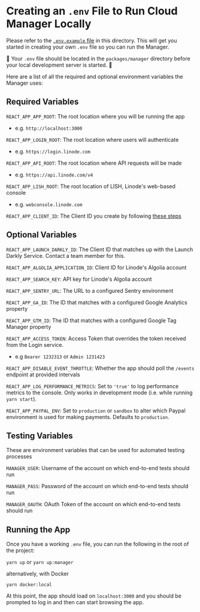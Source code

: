 # Creating an `.env` File to Run Cloud Manager Locally

Please refer to the [`.env.example` file](./packages/manager/.env.example) in this directory. This will get you started in creating your own `.env` file so you can run the Manager.

:rotating_light: Your `.env` file should be located in the `packages/manager` directory before your local development server is started. :rotating_light:

Here are a list of all the required and optional environment variables the Manager uses:

## Required Variables

`REACT_APP_APP_ROOT`: The root location where you will be running the app

- e.g. `http://localhost:3000`

`REACT_APP_LOGIN_ROOT`: The root location where users will authenticate

- e.g. `https://login.linode.com`

`REACT_APP_API_ROOT`: The root location where API requests will be made

- e.g. `https://api.linode.com/v4`

`REACT_APP_LISH_ROOT`: The root location of LISH, Linode's web-based console

- e.g. `webconsole.linode.com`

`REACT_APP_CLIENT_ID`: The Client ID you create by following [these steps](./CREATE_CLIENT.md)

## Optional Variables

`REACT_APP_LAUNCH_DARKLY_ID`: The Client ID that matches up with the Launch Darkly Service. Contact a team member for this.

`REACT_APP_ALGOLIA_APPLICATION_ID`: Client ID for Linode's Algolia account

`REACT_APP_SEARCH_KEY`: API key for Linode's Algolia account

`REACT_APP_SENTRY_URL`: The URL to a configured Sentry environment

`REACT_APP_GA_ID`: The ID that matches with a configured Google Analytics property

`REACT_APP_GTM_ID`: The ID that matches with a configured Google Tag Manager property

`REACT_APP_ACCESS_TOKEN`: Access Token that overrides the token received from the Login service.

- e.g `Bearer 1232313` or `Admin 1231423`

`REACT_APP_DISABLE_EVENT_THROTTLE`: <Boolean> Whether the app should poll the `/events` endpoint at provided intervals

`REACT_APP_LOG_PERFORMANCE_METRICS`: Set to `'true'` to log performance metrics to the console. Only works in development mode (i.e. while running `yarn start`).

`REACT_APP_PAYPAL_ENV`: Set to `production` or `sandbox` to alter which Paypal environment is used
for making payments. Defaults to `production`.

## Testing Variables

These are environment variables that can be used for automated testing processes

`MANAGER_USER`: Username of the account on which end-to-end tests should run

`MANAGER_PASS`: Password of the account on which end-to-end tests should run

`MANAGER_OAUTH`: OAuth Token of the account on which end-to-end tests should run

## Running the App

Once you have a working `.env` file, you can run the following in the root of the project:

`yarn up` or `yarn up:manager`

alternatively, with Docker

`yarn docker:local`

At this point, the app should load on `localhost:3000` and you should be prompted to log in and then can start browsing the app.

